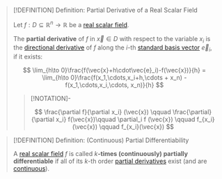 >[!DEFINITION] Definition: Partial Derivative of a Real Scalar Field
>
>Let $f: D \subseteq \mathbb{R}^n \to \mathbb{R}$ be a [real scalar field](../Real%20Scalar%20Field.md).
>
>The **partial derivative** of $f$ in $\vec{x} \in D$ with respect to the variable $x_i$ is the [directional derivative](Directional%20Derivatives%20of%20Real%20Scalar%20Fields.md) of $f$ along the $i$-th [standard basis vector](../../../../../Algebra/Linear%20Algebra/Matrices/Row%20and%20Column%20Vectors/Standard%20Basis.md) $\vec{e}_i$, if it exists:
>
>$$
>\lim_{h\to 0}\frac{f(\vec{x}+h\cdot\vec{e}_i)-f(\vec{x})}{h} = \lim_{h\to 0}\frac{f(x_1,\cdots,x_i+h,\cdots + x_n) - f(x_1,\cdots,x_i,\cdots, x_n)}{h}
>$$
>
>>[!NOTATION]-
>>
>>$$
>>\frac{\partial f}{\partial x_i} (\vec{x}) \qquad  \frac{\partial}{\partial x_i} f(\vec{x})\qquad \partial_i f (\vec{x}) \qquad f_{x_i} (\vec{x}) \qquad f_{x_i}(\vec{x})
>>$$
>>
>

>[!DEFINITION] Definition: (Continuous) Partial Differentiability
>
>A [real scalar field](../Real%20Scalar%20Field.md) $f$ is called $k$**-times (continuously) partially differentiable** if all of its $k$-th order [partial derivatives](Partial%20Derivatives%20of%20Real%20Scalar%20Fields.md) exist (and are [continuous](../Continuity%20of%20Real%20Scalar%20Fields.md)). 
>